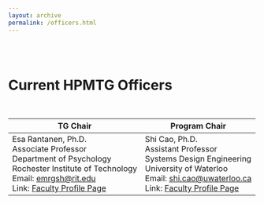 ```yaml
---
layout: archive
permalink: /officers.html
---
```

<br/><br/>

# Current HPMTG Officers
<br>

| TG Chair 		| Program Chair |
| --------------| ----------- |
| Esa Rantanen, Ph.D. <br> Associate Professor <br> Department of Psychology <br> Rochester Institute of Technology <br> Email: emrgsh@rit.edu <br> Link: [Faculty Profile Page](https://www.rit.edu/cla/psychology/faculty/rantanen) <br> | Shi Cao, Ph.D. <br> Assistant Professor<br> Systems Design Engineering<br> University of Waterloo<br> Email: shi.cao@uwaterloo.ca<br> Link: [Faculty Profile Page]( https://uwaterloo.ca/systems-design-engineering/profile/s34cao)<br>